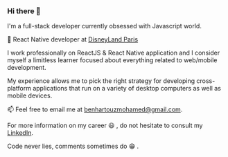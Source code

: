 ### Hi there 👋

I'm a full-stack developer currently obsessed with Javascript world.

🔭   React Native developer at [DisneyLand Paris](https://www.disneylandparis.com/en-gb/mobile-app/)

I work professionally on ReactJS & React Native application and I consider myself a limitless learner focused about everything related to web/mobile development.

My experience allows me to pick the right strategy for developing cross-platform applications that run on a variety of desktop computers as well as mobile devices.

📫   Feel free to email me at [benhartouzmohamed@gmail.com](mailto:benhartouzmohamed@gmail.com).

For more information on my career :smiley: , do not hesitate to consult my [LinkedIn](https://www.linkedin.com/in/mohamed-ben-hartouz-01593498/).

Code never lies, comments sometimes do :grin: .
